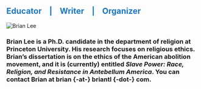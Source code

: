 <h2><span style="color:#1C78C0"> Educator &nbsp;&nbsp;&nbsp;|&nbsp;&nbsp;&nbsp; Writer &nbsp;&nbsp;&nbsp;|&nbsp;&nbsp;&nbsp; Organizer</span></h2>

![Brian Lee](briantl-host.github.io/LeeBrian02.JPG)

### Brian Lee is a Ph.D. candidate in the department of religion at Princeton University. His research focuses on religious ethics. Brian’s dissertation is on the ethics of the American abolition movement, and it is (currently) entitled _Slave Power: Race, Religion, and Resistance in Antebellum America_. You can contact Brian at brian {-at-} briantl {-dot-} com.
